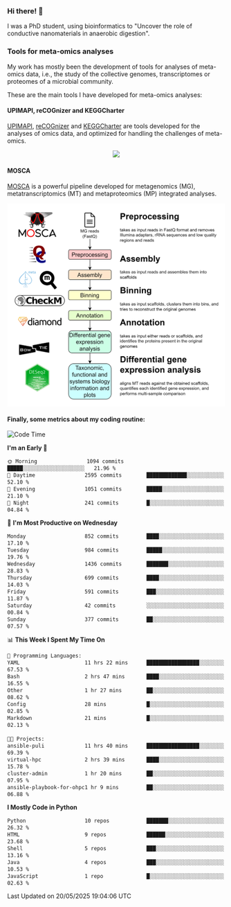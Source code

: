 ### Hi there! 👋

I was a PhD student, using bioinformatics to "Uncover the role of conductive nanomaterials in anaerobic digestion".

### Tools for meta-omics analyses

My work has mostly been the development of tools for analyses of meta-omics data, i.e., the study of the collective genomes, transcriptomes or proteomes of a microbial community.

These are the main tools I have developed for meta-omics analyses:

#### UPIMAPI, reCOGnizer and KEGGCharter

[UPIMAPI](https://github.com/iquasere/UPIMAPI), [reCOGnizer](https://github.com/iquasere/reCOGnizer) and [KEGGCharter](https://github.com/iquasere/KEGGCharter) are tools developed for the analyses of omics data, and optimized for handling the challenges of meta-omics.

<p align="center">
    <img src="assets/annotation_paper.png">
</p>

#### MOSCA

[MOSCA](https://github.com/iquasere/MOSCA) is a powerful pipeline developed for metagenomics (MG), metatranscriptomics (MT) and metaproteomics (MP) integrated analyses.

<p align="center">
    <img src="assets/mosca_workflow.png" align="center" width="700">
</p>


#### Finally, some metrics about my coding routine:

<!--START_SECTION:waka-->
![Code Time](http://img.shields.io/badge/Code%20Time-939%20hrs%2012%20mins-blue)

**I'm an Early 🐤** 

```text
🌞 Morning                1094 commits        █████░░░░░░░░░░░░░░░░░░░░   21.96 % 
🌆 Daytime                2595 commits        █████████████░░░░░░░░░░░░   52.10 % 
🌃 Evening                1051 commits        █████░░░░░░░░░░░░░░░░░░░░   21.10 % 
🌙 Night                  241 commits         █░░░░░░░░░░░░░░░░░░░░░░░░   04.84 % 
```
📅 **I'm Most Productive on Wednesday** 

```text
Monday                   852 commits         ████░░░░░░░░░░░░░░░░░░░░░   17.10 % 
Tuesday                  984 commits         █████░░░░░░░░░░░░░░░░░░░░   19.76 % 
Wednesday                1436 commits        ███████░░░░░░░░░░░░░░░░░░   28.83 % 
Thursday                 699 commits         ████░░░░░░░░░░░░░░░░░░░░░   14.03 % 
Friday                   591 commits         ███░░░░░░░░░░░░░░░░░░░░░░   11.87 % 
Saturday                 42 commits          ░░░░░░░░░░░░░░░░░░░░░░░░░   00.84 % 
Sunday                   377 commits         ██░░░░░░░░░░░░░░░░░░░░░░░   07.57 % 
```


📊 **This Week I Spent My Time On** 

```text
💬 Programming Languages: 
YAML                     11 hrs 22 mins      █████████████████░░░░░░░░   67.53 % 
Bash                     2 hrs 47 mins       ████░░░░░░░░░░░░░░░░░░░░░   16.55 % 
Other                    1 hr 27 mins        ██░░░░░░░░░░░░░░░░░░░░░░░   08.62 % 
Config                   28 mins             █░░░░░░░░░░░░░░░░░░░░░░░░   02.85 % 
Markdown                 21 mins             █░░░░░░░░░░░░░░░░░░░░░░░░   02.13 % 

🐱‍💻 Projects: 
ansible-puli             11 hrs 40 mins      █████████████████░░░░░░░░   69.39 % 
virtual-hpc              2 hrs 39 mins       ████░░░░░░░░░░░░░░░░░░░░░   15.78 % 
cluster-admin            1 hr 20 mins        ██░░░░░░░░░░░░░░░░░░░░░░░   07.95 % 
ansible-playbook-for-ohpc1 hr 9 mins         ██░░░░░░░░░░░░░░░░░░░░░░░   06.88 % 
```

**I Mostly Code in Python** 

```text
Python                   10 repos            ███████░░░░░░░░░░░░░░░░░░   26.32 % 
HTML                     9 repos             ██████░░░░░░░░░░░░░░░░░░░   23.68 % 
Shell                    5 repos             ███░░░░░░░░░░░░░░░░░░░░░░   13.16 % 
Java                     4 repos             ███░░░░░░░░░░░░░░░░░░░░░░   10.53 % 
JavaScript               1 repo              █░░░░░░░░░░░░░░░░░░░░░░░░   02.63 % 
```




 Last Updated on 20/05/2025 19:04:06 UTC
<!--END_SECTION:waka-->
